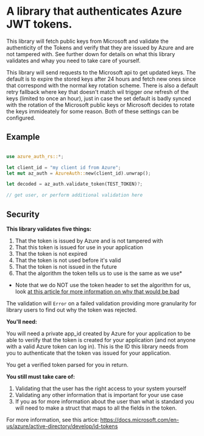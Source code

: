 

# A library that authenticates Azure JWT tokens.
This library will fetch public keys from Microsoft and validate the authenticity of the Tokens and verify that they
are issued by Azure and are not tampered with. See further down for details on what this library validates and
whay you need to take care of yourself.

This library will send requests to the Microsoft api to get updated keys. The default is to expire the stored keys after
24 hours and fetch new ones since that correspond with the normal key rotation scheme. There is also a default retry fallback 
where key that doesn't match wil trigger _one_ refresh of the keys (limited to once an hour), just in case the set default is 
badly synced with the rotation of the Microsoft public keys or Microsoft decides to rotate the keys immideately for some reason. 
Both of these settings can be configured.

## Example

```rust

use azure_auth_rs::*;

let client_id = "my client id from Azure";
let mut az_auth = AzureAuth::new(client_id).unwrap();

let decoded = az_auth.validate_token(TEST_TOKEN)?;

// get user, or perform additional validation here

```

## Security

**This library validates five things:**
1. That the token is issued by Azure and is not tampered with
2. That this token is issued for use in your application
3. That the token is not expired
4. That the token is not used before it's valid
5. That the token is not issued in the future
6. That the algorithm the token tells us to use is the same as we use*

* Note that we do NOT use the token header to set the algorithm for us, look [at this article for more information on why that would be bad](https://auth0.com/blog/critical-vulnerabilities-in-json-web-token-libraries/)

The validation will `Error` on a failed validation providing more granularity for library users to find out why the token
was rejected.

**You'll need:**

You will need a private app_id created by Azure for your application to be able to veriify that
the token is created for your application (and not anyone with a valid Azure token can log in). This is the ID this library
needs from you to authenticate that the token vas issued for your application.

You get a verified token parsed for you in return.

**You still must take care of:**

1. Validating that the user has the right access to your system yourself
2. Validating any other information that is important for your use case
3. If you as for more information about the user than what is standard you will need
to make a struct that maps to all the fields in the token.

For more information, see this artice: https://docs.microsoft.com/en-us/azure/active-directory/develop/id-tokens